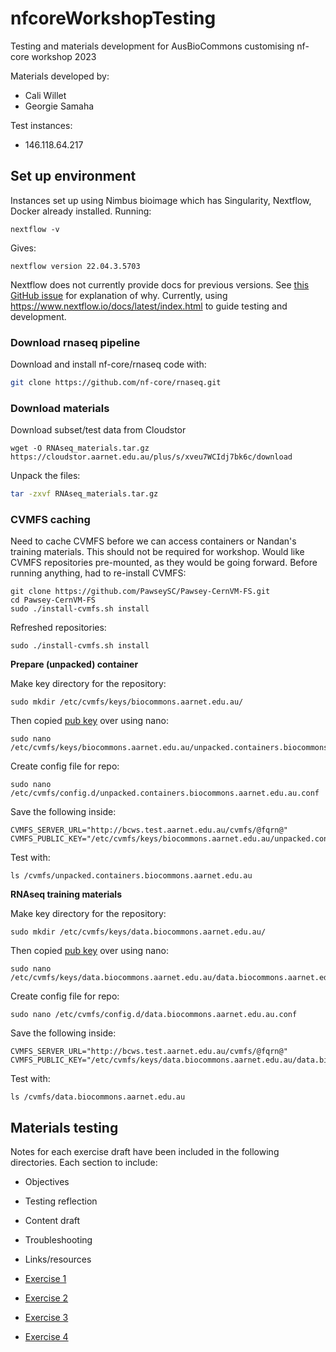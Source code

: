 # nfcoreWorkshopTesting

Testing and materials development for AusBioCommons customising nf-core workshop 2023

Materials developed by: 
* Cali Willet
* Georgie Samaha 

Test instances:
* 146.118.64.217 

## Set up environment 

Instances set up using Nimbus bioimage which has Singularity, Nextflow, Docker already installed. Running:

```
nextflow -v 
```
Gives:
```
nextflow version 22.04.3.5703
```

Nextflow does not currently provide docs for previous versions. See [this GitHub issue](https://github.com/nextflow-io/nextflow/issues/3458) for explanation of why. Currently, using https://www.nextflow.io/docs/latest/index.html to guide testing and development. 

### Download rnaseq pipeline 

Download and install nf-core/rnaseq code with: 

```bash
git clone https://github.com/nf-core/rnaseq.git
```

### Download materials 

Download subset/test data from Cloudstor
```
wget -O RNAseq_materials.tar.gz https://cloudstor.aarnet.edu.au/plus/s/xveu7WCIdj7bk6c/download
```
Unpack the files: 
```bash
tar -zxvf RNAseq_materials.tar.gz
```
### CVMFS caching 

Need to cache CVMFS before we can access containers or Nandan's training materials. This should not be required for workshop. Would like CVMFS repositories pre-mounted, as they would be going forward. Before running anything, had to re-install CVMFS:

```
git clone https://github.com/PawseySC/Pawsey-CernVM-FS.git
cd Pawsey-CernVM-FS
sudo ./install-cvmfs.sh install
```

Refreshed repositories: 
```
sudo ./install-cvmfs.sh install
```

**Prepare (unpacked) container**

Make key directory for the repository: 
```
sudo mkdir /etc/cvmfs/keys/biocommons.aarnet.edu.au/
```

Then copied [pub key](https://github.com/PawseySC/Pawsey-CernVM-FS/blob/main/pubkeys/unpacked.containers.biocommons.aarnet.edu.au.pub) over using nano:
```
sudo nano /etc/cvmfs/keys/biocommons.aarnet.edu.au/unpacked.containers.biocommons.aarnet.edu.au.pub
```

Create config file for repo:
```
sudo nano /etc/cvmfs/config.d/unpacked.containers.biocommons.aarnet.edu.au.conf
```

Save the following inside:
```
CVMFS_SERVER_URL="http://bcws.test.aarnet.edu.au/cvmfs/@fqrn@"
CVMFS_PUBLIC_KEY="/etc/cvmfs/keys/biocommons.aarnet.edu.au/unpacked.containers.biocommons.aarnet.edu.au.pub"
```

Test with: 
```
ls /cvmfs/unpacked.containers.biocommons.aarnet.edu.au
```

**RNAseq training materials**

Make key directory for the repository: 
```
sudo mkdir /etc/cvmfs/keys/data.biocommons.aarnet.edu.au/
```

Then copied [pub key](https://github.com/PawseySC/Pawsey-CernVM-FS/blob/main/pubkeys/data.biocommons.aarnet.edu.au.pub) over using nano:
```
sudo nano /etc/cvmfs/keys/data.biocommons.aarnet.edu.au/data.biocommons.aarnet.edu.au.pub
```

Create config file for repo:
```
sudo nano /etc/cvmfs/config.d/data.biocommons.aarnet.edu.au.conf
```

Save the following inside:
```
CVMFS_SERVER_URL="http://bcws.test.aarnet.edu.au/cvmfs/@fqrn@"
CVMFS_PUBLIC_KEY="/etc/cvmfs/keys/data.biocommons.aarnet.edu.au/data.biocommons.aarnet.edu.au.pub"
```

Test with: 
```
ls /cvmfs/data.biocommons.aarnet.edu.au
```

## Materials testing  

Notes for each exercise draft have been included in the following directories. Each section to include: 

* Objectives 
* Testing reflection
* Content draft 
* Troubleshooting
* Links/resources

* [Exercise 1](nfcoreWorkshopTesting/exercise1/README.md)
* [Exercise 2](nfcoreWorkshopTesting/exercise2/README.md)
* [Exercise 3](nfcoreWorkshopTesting/exercise3/README.md)
* [Exercise 4](nfcoreWorkshopTesting/exercise4/README.md)